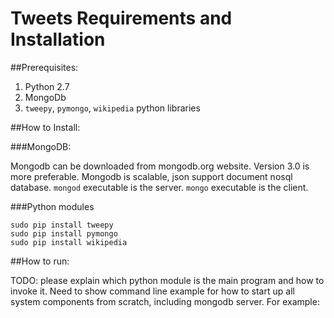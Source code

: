 # Tweets Requirements and Installation

##Prerequisites:

1. Python 2.7
1. MongoDb
1. `tweepy`, `pymongo`, `wikipedia` python libraries

##How to Install:

###MongoDB:

Mongodb can be downloaded from mongodb.org website.  Version 3.0 is more preferable.  Mongodb is scalable, json support document nosql database.  `mongod` executable is the server.  `mongo` executable is the client.

###Python modules

    sudo pip install tweepy
    sudo pip install pymongo
    sudo pip install wikipedia

##How to run:

TODO: please explain which python module is the main program and how to invoke it.  Need to show command line example for how to start up all system components from scratch, including mongodb server.  For example:

